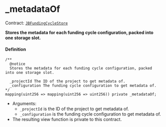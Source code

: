 # _metadataOf

Contract: [`JBFundingCycleStore`](/protocol/api/contracts/jbfundingcyclestore/README.md)​‌

**Stores the metadata for each funding cycle configuration, packed into one storage slot.**

#### Definition

```
/** 
  @notice
  Stores the metadata for each funding cycle configuration, packed into one storage slot.

  _projectId The ID of the project to get metadata of.
  _configuration The funding cycle configuration to get metadata of.
*/
mapping(uint256 => mapping(uint256 => uint256)) private _metadataOf;
```

* Arguments:
  * `_projectId` is the ID of the project to get metadata of.
  * `_configuration` is the funding cycle configuration to get metadata of.
* The resulting view function is private to this contract.
